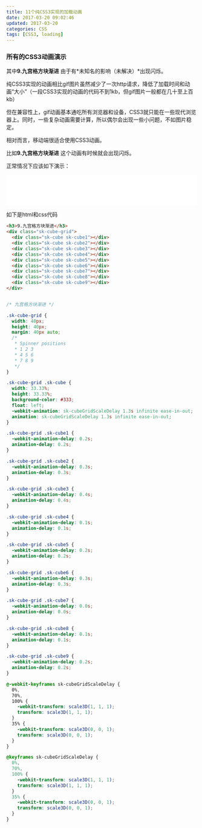 ```yaml
---
title: 11个纯CSS3实现的加载动画
date: 2017-03-20 09:02:46
updated: 2017-03-20
categories: CSS
tags: [CSS3, loading]
---
```


### 所有的CSS3动画演示
其中**9.九宫格方块渐进** 由于有*未知名的影响（未解决）*出现闪烁。
<script async src="//jsfiddle.net/xmoyking/mnbw60gx/embed/result,html,css/"></script>

纯CSS3实现的动画相比gif图片虽然减少了一次http请求，降低了加载时间和动画“大小”（一段CSS3实现的动画的代码不到1kb，但gif图片一般都在几十至上百kb）

但在兼容性上，gif动画基本通吃所有浏览器和设备，CSS3就只能在一些现代浏览器上。同时，一些复杂动画需要计算，所以偶尔会出现一些小问题，不如图片稳定。

相对而言，移动端很适合使用CSS3动画。

比如**9.九宫格方块渐进** 这个动画有时候就会出现闪烁。

正常情况下应该如下演示：
<iframe src="./9-cube-grid.html" width="100%" height="80" frameborder="0"></iframe>

如下是html和css代码
```html
<h3>9.九宫格方块渐进</h3>
<div class="sk-cube-grid">
  <div class="sk-cube sk-cube1"></div>
  <div class="sk-cube sk-cube2"></div>
  <div class="sk-cube sk-cube3"></div>
  <div class="sk-cube sk-cube4"></div>
  <div class="sk-cube sk-cube5"></div>
  <div class="sk-cube sk-cube6"></div>
  <div class="sk-cube sk-cube7"></div>
  <div class="sk-cube sk-cube8"></div>
  <div class="sk-cube sk-cube9"></div>
</div>
```

```css

/* 九宫格方块渐进 */

.sk-cube-grid {
  width: 40px;
  height: 40px;
  margin: 40px auto;
  /*
   * Spinner positions
   * 1 2 3
   * 4 5 6
   * 7 8 9
   */
}

.sk-cube-grid .sk-cube {
  width: 33.33%;
  height: 33.33%;
  background-color: #333;
  float: left;
  -webkit-animation: sk-cubeGridScaleDelay 1.3s infinite ease-in-out;
  animation: sk-cubeGridScaleDelay 1.3s infinite ease-in-out;
}

.sk-cube-grid .sk-cube1 {
  -webkit-animation-delay: 0.2s;
  animation-delay: 0.2s;
}

.sk-cube-grid .sk-cube2 {
  -webkit-animation-delay: 0.3s;
  animation-delay: 0.3s;
}

.sk-cube-grid .sk-cube3 {
  -webkit-animation-delay: 0.4s;
  animation-delay: 0.4s;
}

.sk-cube-grid .sk-cube4 {
  -webkit-animation-delay: 0.1s;
  animation-delay: 0.1s;
}

.sk-cube-grid .sk-cube5 {
  -webkit-animation-delay: 0.2s;
  animation-delay: 0.2s;
}

.sk-cube-grid .sk-cube6 {
  -webkit-animation-delay: 0.3s;
  animation-delay: 0.3s;
}

.sk-cube-grid .sk-cube7 {
  -webkit-animation-delay: 0.0s;
  animation-delay: 0.0s;
}

.sk-cube-grid .sk-cube8 {
  -webkit-animation-delay: 0.1s;
  animation-delay: 0.1s;
}

.sk-cube-grid .sk-cube9 {
  -webkit-animation-delay: 0.2s;
  animation-delay: 0.2s;
}

@-webkit-keyframes sk-cubeGridScaleDelay {
  0%,
  70%,
  100% {
    -webkit-transform: scale3D(1, 1, 1);
    transform: scale3D(1, 1, 1);
  }
  35% {
    -webkit-transform: scale3D(0, 0, 1);
    transform: scale3D(0, 0, 1);
  }
}

@keyframes sk-cubeGridScaleDelay {
  0%,
  70%,
  100% {
    -webkit-transform: scale3D(1, 1, 1);
    transform: scale3D(1, 1, 1);
  }
  35% {
    -webkit-transform: scale3D(0, 0, 1);
    transform: scale3D(0, 0, 1);
  }
}
```
